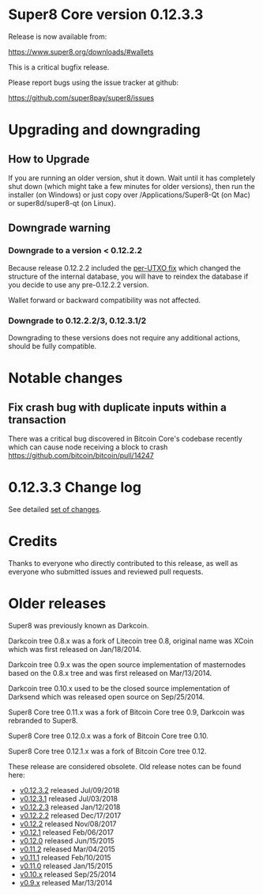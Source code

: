 Super8 Core version 0.12.3.3
==========================

Release is now available from:

  <https://www.super8.org/downloads/#wallets>

This is a critical bugfix release.

Please report bugs using the issue tracker at github:

  <https://github.com/super8pay/super8/issues>


Upgrading and downgrading
=========================

How to Upgrade
--------------

If you are running an older version, shut it down. Wait until it has completely
shut down (which might take a few minutes for older versions), then run the
installer (on Windows) or just copy over /Applications/Super8-Qt (on Mac) or
super8d/super8-qt (on Linux).

Downgrade warning
-----------------

### Downgrade to a version < 0.12.2.2

Because release 0.12.2.2 included the [per-UTXO fix](release-notes/super8/release-notes-0.12.2.2.md#per-utxo-fix)
which changed the structure of the internal database, you will have to reindex
the database if you decide to use any pre-0.12.2.2 version.

Wallet forward or backward compatibility was not affected.

### Downgrade to 0.12.2.2/3, 0.12.3.1/2

Downgrading to these versions does not require any additional actions, should be
fully compatible.


Notable changes
===============

Fix crash bug with duplicate inputs within a transaction
--------------------------------------------------------

There was a critical bug discovered in Bitcoin Core's codebase recently which
can cause node receiving a block to crash https://github.com/bitcoin/bitcoin/pull/14247

0.12.3.3 Change log
===================

See detailed [set of changes](https://github.com/super8pay/super8/compare/v0.12.3.2...super8pay:v0.12.3.3).

Credits
=======

Thanks to everyone who directly contributed to this release,
as well as everyone who submitted issues and reviewed pull requests.


Older releases
==============

Super8 was previously known as Darkcoin.

Darkcoin tree 0.8.x was a fork of Litecoin tree 0.8, original name was XCoin
which was first released on Jan/18/2014.

Darkcoin tree 0.9.x was the open source implementation of masternodes based on
the 0.8.x tree and was first released on Mar/13/2014.

Darkcoin tree 0.10.x used to be the closed source implementation of Darksend
which was released open source on Sep/25/2014.

Super8 Core tree 0.11.x was a fork of Bitcoin Core tree 0.9,
Darkcoin was rebranded to Super8.

Super8 Core tree 0.12.0.x was a fork of Bitcoin Core tree 0.10.

Super8 Core tree 0.12.1.x was a fork of Bitcoin Core tree 0.12.

These release are considered obsolete. Old release notes can be found here:

- [v0.12.3.2](https://github.com/super8pay/super8/blob/master/doc/release-notes/super8/release-notes-0.12.3.2.md) released Jul/09/2018
- [v0.12.3.1](https://github.com/super8pay/super8/blob/master/doc/release-notes/super8/release-notes-0.12.3.1.md) released Jul/03/2018
- [v0.12.2.3](https://github.com/super8pay/super8/blob/master/doc/release-notes/super8/release-notes-0.12.2.3.md) released Jan/12/2018
- [v0.12.2.2](https://github.com/super8pay/super8/blob/master/doc/release-notes/super8/release-notes-0.12.2.2.md) released Dec/17/2017
- [v0.12.2](https://github.com/super8pay/super8/blob/master/doc/release-notes/super8/release-notes-0.12.2.md) released Nov/08/2017
- [v0.12.1](https://github.com/super8pay/super8/blob/master/doc/release-notes/super8/release-notes-0.12.1.md) released Feb/06/2017
- [v0.12.0](https://github.com/super8pay/super8/blob/master/doc/release-notes/super8/release-notes-0.12.0.md) released Jun/15/2015
- [v0.11.2](https://github.com/super8pay/super8/blob/master/doc/release-notes/super8/release-notes-0.11.2.md) released Mar/04/2015
- [v0.11.1](https://github.com/super8pay/super8/blob/master/doc/release-notes/super8/release-notes-0.11.1.md) released Feb/10/2015
- [v0.11.0](https://github.com/super8pay/super8/blob/master/doc/release-notes/super8/release-notes-0.11.0.md) released Jan/15/2015
- [v0.10.x](https://github.com/super8pay/super8/blob/master/doc/release-notes/super8/release-notes-0.10.0.md) released Sep/25/2014
- [v0.9.x](https://github.com/super8pay/super8/blob/master/doc/release-notes/super8/release-notes-0.9.0.md) released Mar/13/2014

